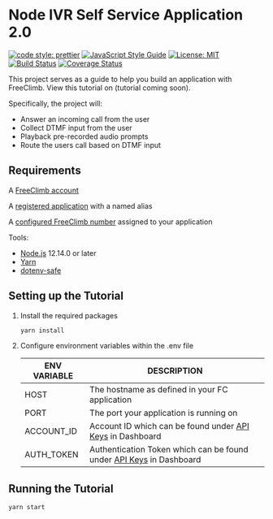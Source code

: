 # Node IVR Self Service Application 2.0

[![code style: prettier](https://img.shields.io/badge/code_style-prettier-ff69b4.svg?style=flat-square)](https://github.com/prettier/prettier)
[![JavaScript Style Guide](https://img.shields.io/badge/code_style-standard-brightgreen.svg)](https://standardjs.com)
[![License: MIT](https://img.shields.io/badge/License-MIT-green.svg)](https://opensource.org/licenses/MIT)
[![Build Status](https://github.com/FreeClimbAPI/Node-IVR-Sample-Apps/actions/workflows/node-ivr-sample-app-self-service-2.0.yaml/badge.svg)](https://github.com/FreeClimbAPI/Node-IVR-Sample-Apps/actions/workflows/node-ivr-sample-app-self-service-2.0.yaml)
[![Coverage Status](https://coveralls.io/repos/github/FreeClimbAPI/Node-2FA-Tutorial/badge.svg?branch=master)](https://coveralls.io/github/FreeClimbAPI/Node-IVR-Sample-Apps?branch=master)

This project serves as a guide to help you build an application with FreeClimb. View this tutorial on (tutorial coming soon).  

Specifically, the project will:
- Answer an incoming call from the user
- Collect DTMF input from the user
- Playback pre-recorded audio prompts
- Route the users call based on DTMF input

## Requirements
A [FreeClimb account](https://www.freeclimb.com/dashboard/signup/)

A [registered application](https://docs.freeclimb.com/docs/registering-and-configuring-an-application#register-an-app) with a named alias

A [configured FreeClimb number](https://docs.freeclimb.com/docs/getting-and-configuring-a-freeclimb-number) assigned to your application

Tools:
- [Node.js](https://nodejs.org/en/download/) 12.14.0 or later
- [Yarn](https://yarnpkg.com/en/)
- [dotenv-safe](https://www.npmjs.com/package/dotenv-safe)

## Setting up the Tutorial

1. Install the required packages

    ```bash
    yarn install
    ```

1. Configure environment variables within the .env file

    | ENV VARIABLE    | DESCRIPTION                                                                                                                                                                                                                               |
    | --------------- | ----------------------------------------------------------------------------------------------------------------------------------------------------------------------------------------------------------------------------------------- |
    | HOST            | The hostname as defined in your FC application                                                                                                                                                                                            |
    | PORT            | The port your application is running on                                                                                                                                                                                                   |
    | ACCOUNT_ID      | Account ID which can be found under [API Keys](https://www.freeclimb.com/dashboard/portal/account/authentication) in Dashboard                                                                                                            |
    | AUTH_TOKEN      | Authentication Token which can be found under [API Keys](https://www.freeclimb.com/dashboard/portal/account/authentication) in Dashboard                                                                                                  |
   

## Running the Tutorial

```bash
yarn start
```
